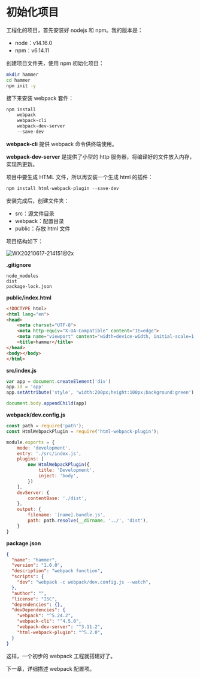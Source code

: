 # 初始化项目

工程化的项目，首先安装好 nodejs 和 npm。我的版本是：

- node：v14.16.0
- npm：v6.14.11

创建项目文件夹，使用 npm 初始化项目：

```sh
mkdir hammer
cd hammer
npm init -y
```

接下来安装 webpack 套件：

```sh
npm install 
    webpack 
    webpack-cli
    webpack-dev-server
    --save-dev
```

**webpack-cli** 提供 webpack 命令供终端使用。

**webpack-dev-server** 是提供了小型的 http 服务器，将编译好的文件放入内存，实现热更新。

项目中要生成 HTML 文件，所以再安装一个生成 html 的插件：

```js
npm install html-webpack-plugin --save-dev
```

安装完成后，创建文件夹：

- src：源文件目录
- webpack：配置目录
- public：存放 html 文件

项目结构如下：

![WX20210617-214151@2x](../image/WX20210617-214151@2x.png)

**.gitignore**

```text
node_modules
dist
package-lock.json
```

**public/index.html**

```html
<!DOCTYPE html>
<html lang="en">
<head>
    <meta charset="UTF-8">
    <meta http-equiv="X-UA-Compatible" content="IE=edge">
    <meta name="viewport" content="width=device-width, initial-scale=1.0">
    <title>hammer</title>
</head>
<body></body>
</html>
```

**src/index.js**

```js
var app = document.createElement('div')
app.id = 'app'
app.setAttribute('style', 'width:200px;height:100px;background:green')

document.body.appendChild(app)
```

**webpack/dev.config.js**

```js
const path = require('path');
const HtmlWebpackPlugin = require('html-webpack-plugin');

module.exports = {
    mode: 'development',
    entry: './src/index.js',
    plugins: [
        new HtmlWebpackPlugin({
            title: 'Development',
            inject: 'body',
        })
    ],
    devServer: {
        contentBase: './dist',
    },
    output: {
        filename: '[name].bundle.js',
        path: path.resolve(__dirname, '../', 'dist'),
    }
}
```

**package.json**

```json
{
  "name": "hammer",
  "version": "1.0.0",
  "description": "webpack function",
  "scripts": {
    "dev": "webpack -c webpack/dev.config.js --watch",
  },
  "author": "",
  "license": "ISC",
  "dependencies": {},
  "devDependencies": {
    "webpack": "^5.24.2",
    "webpack-cli": "^4.5.0",
    "webpack-dev-server": "^3.11.2",
    "html-webpack-plugin": "^5.2.0",
  }
}
```

这样，一个初步的 webpack 工程就搭建好了。

下一章，详细描述 webpack 配置项。
